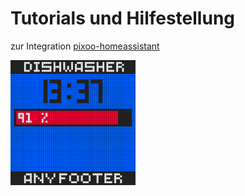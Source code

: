 # Tutorials und Hilfestellung  
zur Integration [pixoo-homeassistant](https://github.com/gickowtf/pixoo-homeassistant)

<img src="img/pixoo.gif" width="200">